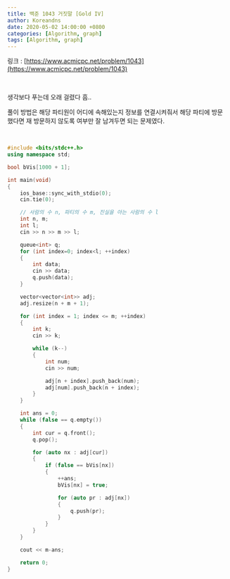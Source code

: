 ```yaml
---
title: 백준 1043 거짓말 [Gold IV]
author: Koreandns
date: 2020-05-02 14:00:00 +0800
categories: [Algorithm, graph]
tags: [Algorithm, graph]
---
```




링크 : [https://www.acmicpc.net/problem/1043](https://www.acmicpc.net/problem/1043)

<br>

생각보다 푸는데 오래 걸렸다 흠..

풀이 방법은 해당 파티원이 어디에 속해있는지 정보를 연결시켜줘서 해당 파티에 방문 했다면 재 방문하지 않도록 여부만 잘 남겨두면 되는 문제였다.

<br>

```c++
#include <bits/stdc++.h>
using namespace std;

bool bVis[1000 + 1];

int main(void)
{
	ios_base::sync_with_stdio(0);
	cin.tie(0);

    // 사람의 수 n, 파티의 수 m, 진실을 아는 사람의 수 l
	int n, m;
	int l;
	cin >> n >> m >> l;

	queue<int> q;
	for (int index=0; index<l; ++index)
	{
		int data;
		cin >> data;
		q.push(data);
	}

	vector<vector<int>> adj;
	adj.resize(n + m + 1);

	for (int index = 1; index <= m; ++index)
	{
		int k;
		cin >> k;

		while (k--)
		{
			int num;
			cin >> num;

			adj[n + index].push_back(num);
			adj[num].push_back(n + index);
		}
	}

	int ans = 0;
	while (false == q.empty())
	{
		int cur = q.front();
		q.pop();

		for (auto nx : adj[cur])
		{
			if (false == bVis[nx])
			{
				++ans;
				bVis[nx] = true;

				for (auto pr : adj[nx])
				{
					q.push(pr);
				}
			}
		}
	}

	cout << m-ans;

	return 0;
}
```

